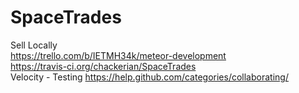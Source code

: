 # SpaceTrades
Sell Locally
</br>
https://trello.com/b/IETMH34k/meteor-development
</br>
https://travis-ci.org/chackerian/SpaceTrades
</br>
Velocity - Testing
https://help.github.com/categories/collaborating/